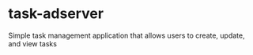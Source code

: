 # task-adserver
Simple task management application that allows users to create, update, and view tasks
